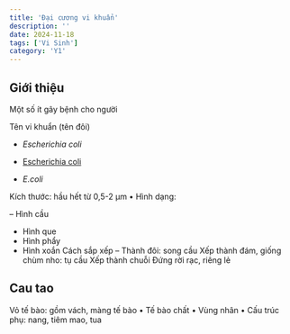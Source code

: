 ```yaml
---
title: 'Đại cương vi khuẩn'
description: ''
date: 2024-11-18
tags: ['Vi Sinh']
category: 'Y1'
---
```


## Giới thiệu

Một số ít gây bệnh cho người

Tên vi khuẩn (tên đôi)

* _Escherichia coli_

* <u>Escherichia coli</u>

* _E.coli_

Kích thước: hầu hết từ 0,5-2 µm
• Hình dạng:

– Hình cầu
* Hình que
* Hình phẩy
* Hình xoắn
Cách sắp xếp
– Thành đôi: song cầu
Xếp thành đám, giống chùm nho: tụ cầu
Xếp thành chuỗi
Đứng rời rạc, riêng lẻ

## Cau tao

Vỏ tế bào: gồm vách, màng tế bào
• Tế bào chất
• Vùng nhân
• Cấu trúc phụ: nang, tiêm mao, tua
